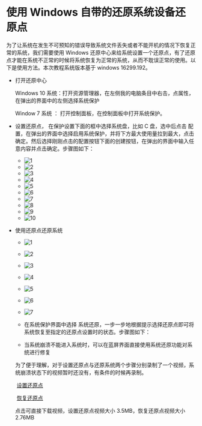 # 使用 Windows 自带的还原系统设备还原点

为了让系统在发生不可预知的错误导致系统文件丢失或者不能开机的情况下恢复正常的系统，我们需要使用 Windows 还原中心来给系统设置一个还原点，有了还原点才能在系统不正常的时候将系统恢复为正常的系统，从而不耽误正常的使用。以下是使用方法。本次教程系统版本基于 windows 16299.192。

- 打开还原中心

  Windows 10 系统：打开资源管理器，在左侧我的电脑条目中右击，点属性，在弹出的界面中的左侧选择系统保护

  Window 7 系统 ： 打开控制面板，在控制面板中打开系统保护。

- 设置还原点， 在保护设置下面的框中选择系统盘，比如 C 盘，选中后点击 配置，在弹出的界面中选择启用系统保护，并将下方最大使用量拉到最大，点击确定。然后选择刚刚点击的配置按钮下面的创建按钮，在弹出的界面中输入任意内容并点击确定。步骤图如下：

  - ![1](https://github.com/oh1h0ney/Git-Book-Library/raw/master/Windows/windows-system-backup-video-for-backup-1.png)
  - ![2](https://github.com/oh1h0ney/Git-Book-Library/raw/master/Windows/windows-system-backup-video-for-backup-2.png) 
  - ![3](https://github.com/oh1h0ney/Git-Book-Library/raw/master/Windows/windows-system-backup-video-for-backup-3.png)
  - ![4](https://github.com/oh1h0ney/Git-Book-Library/raw/master/Windows/windows-system-backup-video-for-backup-4.png)
  - ![5](https://github.com/oh1h0ney/Git-Book-Library/raw/master/Windows/windows-system-backup-video-for-backup-5.png)
  - ![6](https://github.com/oh1h0ney/Git-Book-Library/raw/master/Windows/windows-system-backup-video-for-backup-6.png)
  - ![7](https://github.com/oh1h0ney/Git-Book-Library/raw/master/Windows/windows-system-backup-video-for-backup-7.png)
  - ![8](https://github.com/oh1h0ney/Git-Book-Library/raw/master/Windows/windows-system-backup-video-for-backup-8.png)
  - ![9](https://github.com/oh1h0ney/Git-Book-Library/raw/master/Windows/windows-system-backup-video-for-backup-9.png)
  - ![10](https://github.com/oh1h0ney/Git-Book-Library/raw/master/Windows/windows-system-backup-video-for-backup-10.png)

- 使用还原点还原系统
  - ![1](https://github.com/oh1h0ney/Git-Book-Library/raw/master/Windows/windows-system-backup-video-for-restore-1.png)
  - ![2](https://github.com/oh1h0ney/Git-Book-Library/raw/master/Windows/windows-system-backup-video-for-restore-2.png)
  - ![3](https://github.com/oh1h0ney/Git-Book-Library/raw/master/Windows/windows-system-backup-video-for-restore-3.png)
  - ![4](https://github.com/oh1h0ney/Git-Book-Library/raw/master/Windows/windows-system-backup-video-for-restore-4.png)
  - ![5](https://github.com/oh1h0ney/Git-Book-Library/raw/master/Windows/windows-system-backup-video-for-restore-5.png)
  - ![6](https://github.com/oh1h0ney/Git-Book-Library/raw/master/Windows/windows-system-backup-video-for-restore-6.png)
  - ![7](https://github.com/oh1h0ney/Git-Book-Library/raw/master/Windows/windows-system-backup-video-for-restore-7.png)

  - 在系统保护界面中选择 系统还原，一步一步地根据提示选择还原点即可将系统恢复至指定的还原点设置时的状态。步骤图如下：
  
  - 当系统崩溃不能进入系统时，可以在蓝屏界面直接使用系统还原功能对系统进行修复

  为了便于理解，对于设置还原点与还原系统两个步骤分别录制了一个视频，系统崩溃状态下的视频暂时还没有，有条件的时候再录制。

  ​	[设置还原点](https://github.com/oh1h0ney/Git-Book-Library/raw/master/Windows/windows-system-backup-video-for-backup.mp4)

  ​	[恢复还原点](https://github.com/oh1h0ney/Git-Book-Library/raw/master/Windows/windows-system-backup-video-for-restroe.mp4)

  点击可直接下载视频，设置还原点视频大小  3.5MB，恢复还原点视频大小 2.76MB